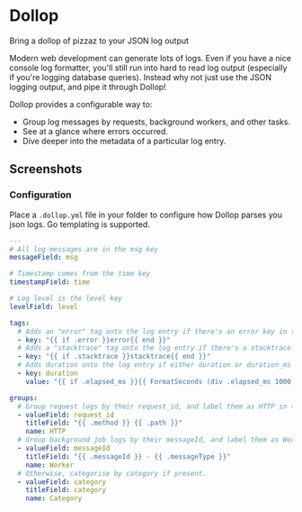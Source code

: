 # Dollop

Bring a dollop of pizzaz to your JSON log output

Modern web development can generate lots of logs. Even if you have a nice console log formatter, you'll still run into hard to read log output (especially if you're logging database queries). Instead why not just use the JSON logging output, and pipe it through Dollop!

Dollop provides a configurable way to:

* Group log messages by requests, background workers, and other tasks.
* See at a glance where errors occurred.
* Dive deeper into the metadata of a particular log entry.


## Screenshots

### Configuration

Place a `.dollop.yml` file in your folder to configure how Dollop parses you json logs. Go templating is supported.

``` yaml
---
# All log messages are in the msg key
messageField: msg

# Timestamp comes from the time key
timestampField: time

# Log level is the level key
levelField: level

tags:
  # Adds an "error" tag onto the log entry if there's an error key in the metadata.
  - key: "{{ if .error }}error{{ end }}"
  # Adds a "stacktrace" tag onto the log entry if there's a stacktrace key in the metadata.
  - key: "{{ if .stacktrace }}stacktrace{{ end }}"
  # Adds duration onto the log entry if either duration or duration_ms is present.
  - key: duration
    value: "{{ if .elapsed_ms }}{{ FormatSeconds (div .elapsed_ms 1000) }}{{ else if .duration }}{{ FormatSeconds .duration }}{{end}}"

groups:
  # Group request logs by their request_id, and label them as HTTP in the sidebar.
  - valueField: request_id
    titleField: "{{ .method }} {{ .path }}"
    name: HTTP
  # Group background job logs by their messageId, and label them as Worker in the sidebar.
  - valueField: messageId
    titleField: "{{ .messageId }} - {{ .messageType }}"
    name: Worker
  # Otherwise, categorise by category if present.
  - valueField: category
    titleField: category
    name: Category
```


